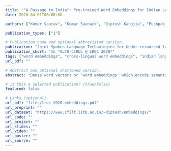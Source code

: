 ```yaml
---
title: '"A Passage to India": Pre-trained Word Embeddings for Indian Languages'
date: 2020-04-01T00:00:00

authors: ["Kumar Saurav", "Kumar Saunack", "Diptesh Kanojia", "Pushpak Bhattacharyya" ]

publication_types: ["1"]

# Publication name and optional abbreviated version.
publication: "Joint Spoken Language Technologies for Under-resourced languages and Collaboration and Computing for Under-Resourced Languages (LREC 2020 Workshop)"
publication_short: "In *SLTU-CCRUL @ LREC 2020*"
tags: ["word embeddings", "cross-lingual word embeddings", "indian language embeddings", "resource", "theoretical"]
url_pdf: ""

# Abstract and optional shortened version.
abstract: "Dense word vectors or 'word embeddings' which encode semantic properties of words, have now become integral to NLP tasks like Machine Translation (MT), Question Answering (QA), Word Sense Disambiguation (WSD), and Information Retrieval (IR). In this paper, we use various existing approaches to create multiple word embeddings for 14 Indian languages. We place these embeddings for all these languages, viz., Assamese, Bengali, Gujarati, Hindi, Kannada, Konkani, Malayalam, Marathi, Nepali, Odiya, Punjabi, Sanskrit, Tamil, and Telugu in a single repository. Relatively newer approaches that emphasize catering to context (BERT, ELMo, etc.) have shown significant improvements, but require a large amount of resources to generate usable models. We release pre-trained embeddings generated using both contextual and non-contextual approaches. We also use MUSE and XLM to train cross-lingual embeddings for all pairs of the aforementioned languages. To show the efficacy of our embeddings, we evaluate our embedding models on XPOS, UPOS and NER tasks for all these languages. We release a total of 436 models using 8 different approaches. We hope they are useful for the resource-constrained Indian language NLP. The title of this paper refers to the famous novel 'A Passage to India' by E.M. Forster, published initially in 1924."

# Is this a selected publication? (true/false)
featured: false

# Links (optional).
url_pdf: "files/lrec-2020-embeddings.pdf"
url_preprint: ""
url_dataset: "https://www.cfilt.iitb.ac.in/~diptesh/embeddings/"
url_code: ""
url_project: ""
url_slides: ""
url_video: ""
url_poster: ""
url_source: ""
---
```

